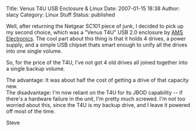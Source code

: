 Title: Venus T4U USB Enclosure & Linux
Date: 2007-01-15 18:38
Author: slacy
Category: Linux Stuff
Status: published

Well, after returning the Netgear SC101 piece of junk, I decided to pick
up my second choice, which was a "Venus T4U" USB 2.0 enclosure by [AMS
Electronics](http://amselectronics.com/). The cool part about this thing
is that it holds 4 drives, a power supply, and a simple USB chipset
thats smart enough to unify all the drives into one single volume.

So, for the price of the T4U, I've not got 4 old drives all joined
together into a single backup volume.

The advantage: It was about half the cost of getting a drive of that
capacity new.  
The disadvantage: I'm now reliant on the T4U for its JBOD capability --
if there's a hardware failure in the unit, I'm pretty much screwed. I'm
not too worried about this, since the T4U is my backup drive, and I
leave it powered off most of the time.

Steve
